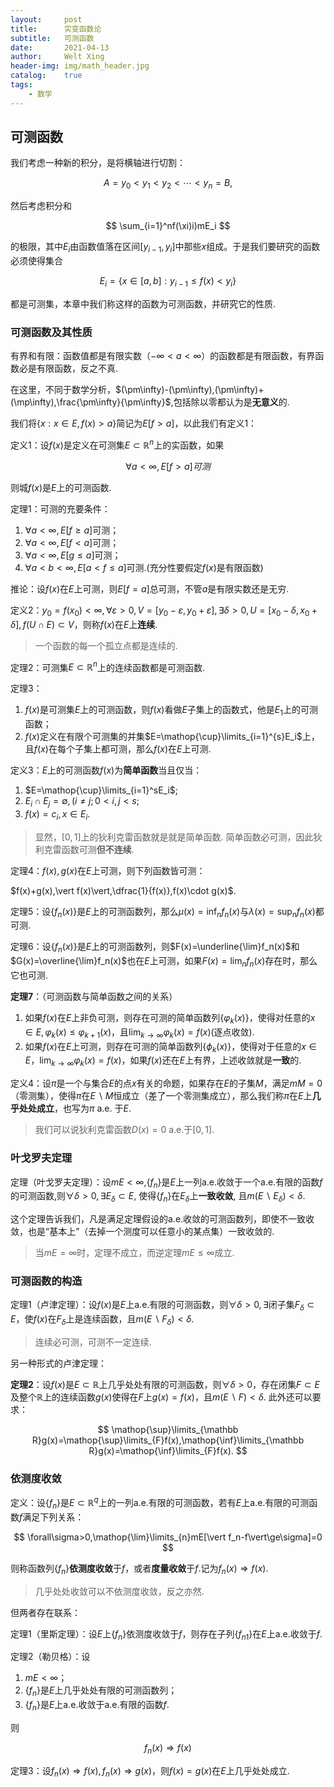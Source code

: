 ```yaml
---
layout:     post
title:      实变函数论
subtitle:   可测函数
date:       2021-04-13
author:     Welt Xing
header-img: img/math_header.jpg
catalog:    true
tags:
    - 数学
---
```


## 可测函数

我们考虑一种新的积分，是将横轴进行切割：

$$
A=y_0\lt y_1\lt y_2\lt\cdots\lt y_n=B,
$$

然后考虑积分和

$$
\sum_{i=1}^nf(\xi)i)mE_i
$$

的极限，其中$E_i$由函数值落在区间$[y_{i-1},y_i]$中那些$x$组成。于是我们要研究的函数必须使得集合

$$
E_i=\{x\in[a,b]:y_{i-1}\le f(x)\lt y_i\}
$$

都是可测集，本章中我们称这样的函数为可测函数，并研究它的性质.

### 可测函数及其性质

有界和有限：函数值都是有限实数（$-\infty<a<\infty$）的函数都是有限函数，有界函数必是有限函数，反之不真.

在这里，不同于数学分析，$(\pm\infty)-(\pm\infty),(\pm\infty)+(\mp\infty),\frac{\pm\infty}{\pm\infty}$,包括除以零都认为是**无意义**的.

我们将$\{x:x\in E,f(x)>a\}$简记为$E[f>a]$，以此我们有定义1：

定义1：设$f(x)$是定义在可测集$E\subset\mathbb{R}^n$上的实函数，如果

$$
\forall a<\infty,E[f>a]可测
$$

则城$f(x)$是$E$上的可测函数.

定理1：可测的充要条件：

1. $\forall a<\infty,E[f\ge a]$可测；
2. $\forall a<\infty,E[f<a]$可测；
3. $\forall a<\infty,E[g\le a]$可测；
4. $\forall a<b<\infty,E[a\lt f\le a]$可测.(充分性要假定$f(x)$是有限函数)

推论：设$f(x)$在$E$上可测，则$E[f=a]$总可测，不管$a$是有限实数还是无穷.

定义2：$y_0=f(x_0)<\infty,\forall\varepsilon>0, V=[y_0-\varepsilon,y_0+\varepsilon],\exists \delta>0,U=[x_0-\delta,x_0+\delta],f(U\cap E)\subset V$，则称$f(x)$在$E$上**连续**.

> 一个函数的每一个孤立点都是连续的.

定理2：可测集$E\subset\mathbb{R}^n$上的连续函数都是可测函数.

定理3：

1. $f(x)$是可测集$E$上的可测函数，则$f(x)$看做$E$子集上的函数式，他是$E_1$上的可测函数；
2. $f(x)$定义在有限个可测集的并集$E=\mathop{\cup}\limits_{i=1}^{s}E_i$上，且$f(x)$在每个子集上都可测，那么$f(x)$在$E$上可测.

定义3：$E$上的可测函数$f(x)$为**简单函数**当且仅当：

1. $E=\mathop{\cup}\limits_{i=1}^sE_i$;
2. $E_{i}\cap E_{j}=\emptyset,(i\neq j;0<i,j\lt s$;
3. $f(x)=c_i,x\in E_i$.

> 显然，$[0,1]$上的狄利克雷函数就是就是简单函数.
> 简单函数必可测，因此狄利克雷函数可测**但不连续**.

定理4：$f(x),g(x)$在$E$上可测，则下列函数皆可测：

$f(x)+g(x),\vert f(x)\vert,\dfrac{1}{f(x)},f(x)\cdot g(x)$.

定理5：设$\{f_n(x)\}$是$E$上的可测函数列，那么$\mu(x)=\inf_{n}f_n(x)$与$\lambda(x)=\sup_{n}f_n(x)$都可测.

定理6：设$\{f_n(x)\}$是$E$上的可测函数列，则$F(x)=\underline{\lim}f_n(x)$和$G(x)=\overline{\lim}f_n(x)$也在$E$上可测，如果$F(x)=\lim_nf_n(x)$存在时，那么它也可测.

**定理7**：（可测函数与简单函数之间的关系）

1. 如果$f(x)$在$E$上非负可测，则存在可测的简单函数列$\{\varphi_k(x)\}$，使得对任意的$x\in E,\varphi_k(x)\le\varphi_{k+1}(x)$，且$\lim_{k\to\infty}\varphi_k(x)=f(x)$(逐点收敛).
2. 如果$f(x)$在$E$上可测，则存在可测的简单函数列$\{\phi_k(x)\}$，使得对于任意的$x\in E$，$\lim_{k\to\infty}\varphi_k(x)=f(x)$，如果$f(x)$还在$E$上有界，上述收敛就是**一致**的.

定义4：设$\pi$是一个与集合$E$的点$x$有关的命题，如果存在$E$的子集$M$，满足$mM=0$（零测集），使得$\pi$在$E\backslash M$恒成立（差了一个零测集成立），那么我们称$\pi$在$E$上**几乎处处成立**，也写为$\pi\text{ a.e. }$于$E$.

> 我们可以说狄利克雷函数$D(x)=0\text{ a.e.}$于$[0,1]$.

### 叶戈罗夫定理

定理（叶戈罗夫定理）：设$mE\lt\infty$,$\{f_n\}$是$E$上一列$\text{a.e.}$收敛于一个$\text{a.e.}$有限的函数$f$的可测函数,则$\forall\delta>0,\exists E_\delta\subset E$, 使得$\{f_n\}$在$E_\delta$上**一致收敛**, 且$m(E\backslash E_\delta)<\delta$.

这个定理告诉我们，凡是满足定理假设的$\text{a.e.}$收敛的可测函数列，即使不一致收敛，也是“基本上”（去掉一个测度可以任意小的某点集）一致收敛的.

> 当$mE=\infty$时，定理不成立，而逆定理$mE\le\infty$成立.

### 可测函数的构造

定理1（卢津定理）：设$f(x)$是$E$上$\text{a.e.}$有限的可测函数，则$\forall\delta>0,\exists$闭子集$F_\delta\subset E$，使$f(x)$在$F_\delta$上是连续函数，且$m(E\backslash F_\delta)<\delta$.

> 连续必可测，可测不一定连续.

另一种形式的卢津定理：

**定理2**：设$f(x)$是$E\subset\mathbb R$上几乎处处有限的可测函数，则$\forall\delta>0$，存在闭集$F\subset E$及整个$\mathbb{R}$上的连续函数$g(x)$使得在$F$上$g(x)=f(x)$，且$m(E\backslash F)<\delta$. 此外还可以要求：

$$
\mathop{\sup}\limits_{\mathbb R}g(x)=\mathop{\sup}\limits_{F}f(x),\mathop{\inf}\limits_{\mathbb R}g(x)=\mathop{\inf}\limits_{F}f(x).
$$

### 依测度收敛

定义：设$\{f_n\}$是$E\subset\mathbb{R}^q$上的一列$\text{a.e.}$有限的可测函数，若有$E$上$\text{a.e.}$有限的可测函数$f$满足下列关系：

$$
\forall\sigma>0,\mathop{\lim}\limits_{n}mE[\vert f_n-f\vert\ge\sigma]=0
$$

则称函数列$\{f_n\}$**依测度收敛**于$f$，或者**度量收敛**于$f$.记为$f_n(x)\Rightarrow f(x)$.

> 几乎处处收敛可以不依测度收敛，反之亦然.

但两者存在联系：

定理1（里斯定理）：设$E$上$\{f_n\}$依测度收敛于$f$，则存在子列$\{f_{n1}\}$在$E$上$\text{a.e.}$收敛于$f$.

定理2（勒贝格）：设

1. $mE\lt\infty$；
2. $\{f_n\}$是$E$上几乎处处有限的可测函数列；
3. $\{f_n\}$是$E$上$\text{a.e.}$收敛于$\text{a.e.}$有限的函数$f$.

则

$$
f_n(x)\Rightarrow f(x)
$$

定理3：设$f_n(x)\Rightarrow f(x),f_n(x)\Rightarrow g(x)$，则$f(x)=g(x)$在$E$上几乎处处成立.
